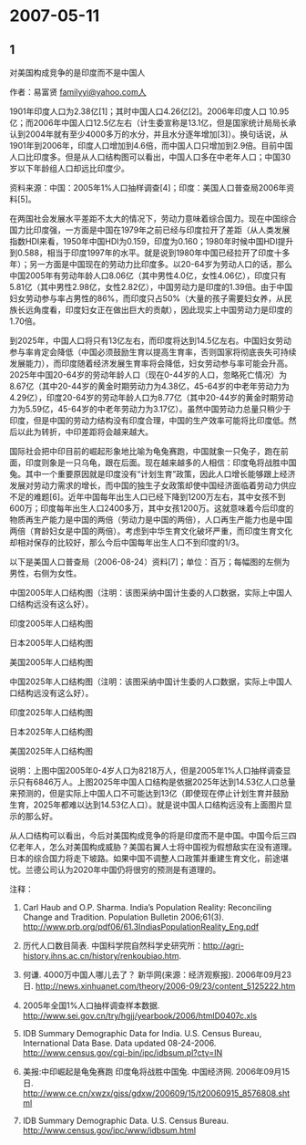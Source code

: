 # 2007-05-11

## 1

对美国构成竞争的是印度而不是中国人

作者：易富贤 familyyi@yahoo.com人

1901年印度人口为2.38亿[1]；其时中国人口4.26亿[2]。2006年印度人口 10.95亿；而2006年中国人口12.5亿左右（计生委宣称是13.1亿，但是国家统计局局长承认到2004年就有至少4000多万的水分，并且水分逐年增加[3]）。换句话说，从1901年到2006年，印度人口增加到4.6倍，而中国人口只增加到2.9倍。目前中国人口比印度多。但是从人口结构图可以看出，中国人口多在中老年人口；中国30岁以下年龄组人口却远比印度少。

资料来源：中国：2005年1%人口抽样调查[4]；印度：美国人口普查局2006年资料[5]。

在两国社会发展水平差距不太大的情况下，劳动力意味着综合国力。现在中国综合国力比印度强，一方面是中国在1979年之前已经与印度拉开了差距（从人类发展指数HDI来看，1950年中国HDI为0.159，印度为0.160；1980年时候中国HDI提升到0.588，相当于印度1997年的水平。就是说到1980年中国已经拉开了印度十多年）；另一方面是中国现在的劳动力比印度多。以20-64岁为劳动人口的话，那么中国2005年有劳动年龄人口8.06亿（其中男性4.0亿，女性4.06亿），印度只有5.81亿（其中男性2.98亿，女性2.82亿），中国劳动力是印度的1.39倍。由于中国妇女劳动参与率占男性的86%，而印度只占50%（大量的孩子需要妇女养，从民族长远角度看，印度妇女正在做出巨大的贡献），因此现实上中国劳动力是印度的1.70倍。

到2025年，中国人口将只有13亿左右，而印度将达到14.5亿左右。中国妇女劳动参与率肯定会降低（中国必须鼓励生育以提高生育率，否则国家将彻底丧失可持续发展能力），而印度随着经济发展生育率将会降低，妇女劳动参与率可能会升高。2025年中国20-64岁的劳动年龄人口（现在0-44岁的人口，忽略死亡情况）为8.67亿（其中20-44岁的黄金时期劳动力为4.38亿，45-64岁的中老年劳动力为4.29亿），印度20-64岁的劳动年龄人口为8.77亿（其中20-44岁的黄金时期劳动力为5.59亿，45-64岁的中老年劳动力为3.17亿）。虽然中国劳动力总量只稍少于印度，但是中国的劳动力结构没有印度合理，中国的生产效率可能将比印度低。然后以此为转折，中印差距将会越来越大。

国际社会把中印目前的崛起形象地比喻为龟兔赛跑，中国就象一只兔子，跑在前面，印度则象是一只乌龟，跟在后面。现在越来越多的人相信：印度龟将战胜中国兔。其中一个重要原因就是印度没有“计划生育”政策，因此人口增长能够跟上经济发展对劳动力需求的增长，而中国的独生子女政策却使中国经济面临着劳动力供应不足的难题[6]。近年中国每年出生人口已经下降到1200万左右，其中女孩不到600万；印度每年出生人口2400多万，其中女孩1200万。这就意味着今后印度的物质再生产能力是中国的两倍（劳动力是中国的两倍），人口再生产能力也是中国两倍（育龄妇女是中国的两倍）。考虑到中华生育文化破坏严重，而印度生育文化却相对保存的比较好，那么今后中国每年出生人口不到印度的1/3。

以下是美国人口普查局（2006-08-24）资料[7]；单位：百万；每幅图的左侧为男性，右侧为女性。

中国2005年人口结构图（注明：该图采纳中国计生委的人口数据，实际上中国人口结构远没有这么好）。

印度2005年人口结构图


日本2005年人口结构图


美国2005年人口结构图


中国2025年人口结构图（注明：该图采纳中国计生委的人口数据，实际上中国人口结构远没有这么好）。


印度2025年人口结构图


日本2025年人口结构图


美国2025年人口结构图


说明：上图中国2005年0-4岁人口为8218万人，但是2005年1%人口抽样调查显示只有6846万人。上图2025年中国人口结构是依据2025年达到14.53亿人口总量来预测的，但是实际上中国人口不可能达到13亿（即使现在停止计划生育并鼓励生育，2025年都难以达到14.53亿人口）。就是说中国人口结构远没有上面图片显示的那么好。

从人口结构可以看出，今后对美国构成竞争的将是印度而不是中国。中国今后三四亿老年人，怎么对美国构成威胁？美国右翼人士将中国视为假想敌实在没有道理。日本的综合国力将走下坡路。如果中国不调整人口政策并重建生育文化，前途堪忧。兰德公司认为2020年中国仍将很穷的预测是有道理的。

注释：

1. Carl Haub and O.P. Sharma. India’s Population Reality: Reconciling Change and Tradition. Population Bulletin 2006;61(3). http://www.prb.org/pdf06/61.3IndiasPopulationReality_Eng.pdf


2. 历代人口数目简表. 中国科学院自然科学史研究所：http://agri-history.ihns.ac.cn/history/renkoubiao.htm.


3. 何谦. 4000万中国人哪儿去了？ 新华网(来源：经济观察报). 2006年09月23日. http://news.xinhuanet.com/theory/2006-09/23/content_5125222.htm


4. 2005年全国1%人口抽样调查样本数据. http://www.sei.gov.cn/try/hgjj/yearbook/2006/htmlD0407c.xls


5. IDB Summary Demographic Data for India. U.S. Census Bureau, International Data Base. Data updated 08-24-2006. http://www.census.gov/cgi-bin/ipc/idbsum.pl?cty=IN


6. 美报:中印崛起是龟兔赛跑 印度龟将战胜中国兔. 中国经济网. 2006年09月15日. http://www.ce.cn/xwzx/gjss/gdxw/200609/15/t20060915_8576808.shtml


7. IDB Summary Demographic Data. U.S. Census Bureau. http://www.census.gov/ipc/www/idbsum.html



